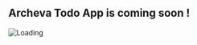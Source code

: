 ## Archeva Todo App is coming soon !

<img src="https://miro.medium.com/max/898/1*xrBed31D5nkJytvH22UdIA.gif" title="Loading"/></a>


